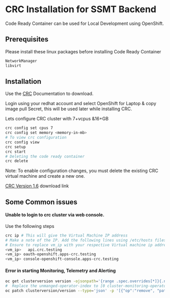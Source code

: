 # CRC Installation for SSMT Backend

Code Ready Container can be used for Local Development using OpenShift.


## Prerequisites 

Please install these linux packages before installing Code Ready Container 

```bash
NetworkManager
libvirt
```

## Installation

Use the [CRC](https://access.redhat.com/documentation/en-us/red_hat_codeready_containers/1.7/html/getting_started_guide/installation_gsg) Documentation to download. 

Login using your redhat account and select OpenShift for Laptop & copy image pull Secret, this will be used later while installing CRC. 


Lets configure CRC cluster with 7+vcpus &16+GB

```bash
crc config set cpus 7
crc config set memory <memory-in-mb>
# To view crc configuration 
crc config view
crc setup
crc start
# Deleting the code ready container 
crc delete
```

Note:
To enable configuration changes, you must delete the existing CRC virtual machine and create a new one.

[CRC Version 1.6](https://github.com/code-ready/crc/releases/tag/1.6.0) download link 

## Some Common issues

#### Unable to login to crc cluster via web console. 

Use the following steps

```bash
crc ip # This will give the Virtual Machine IP address
# Make a note of the IP. Add the following lines using /etc/hosts files
# Ensure to replace vm_ip with your respective Virtual machine ip address
<vm_ip>   api.crc.testing
<vm_ip> oauth-openshift.apps-crc.testing
<vm_ip> console-openshift-console.apps-crc.testing

```
#### Error in starting Monitoring, Telemetry and Alerting
```bash
oc get clusterversion version -ojsonpath='{range .spec.overrides[*]}{.name}{"\n"}{end}' | nl -v 0
#  Replace the unmanged-operator-index to [0 cluster-monitoring-operator]
oc patch clusterversion/version --type='json' -p '[{"op":"remove", "path":"/spec/overrides/<unmanaged-operator-index>"}]' -oyaml

```


